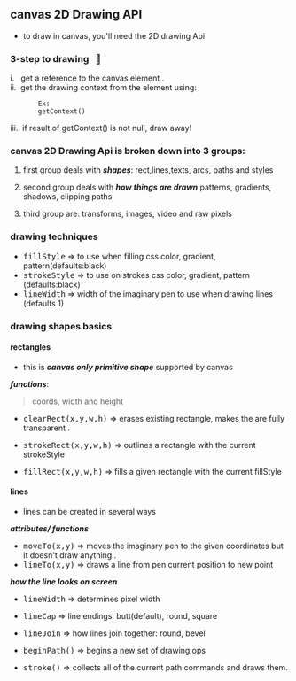 ## canvas 2D Drawing API

- to draw in canvas, you'll need the 2D drawing Api

### 3-step to drawing &nbsp; :monkey:

i.   get a reference to the canvas element .    
ii. &nbsp;get the drawing context from the element using:     
```   
       Ex:
       getContext()   
```       

iii.&nbsp; if result of getContext() is not null, draw away!       



### canvas 2D Drawing Api is broken down into 3 groups:

1. first group deals with ***shapes***: rect,lines,texts, arcs, paths and styles

2. second group deals with ***how things are drawn***
   patterns, gradients, shadows, clipping paths
   
3. third group are: transforms, images, video and raw pixels   


### drawing techniques

- <kbd>fillStyle</kbd>   => to use when filling css color, gradient, pattern(defaults:black)
- <kbd>strokeStyle</kbd> => to use on strokes css color, gradient, pattern (defaults:black)
- <kbd>lineWidth</kbd>   => width of the imaginary pen to use when drawing lines (defaults 1)


### drawing shapes basics

#### rectangles
- this is ***canvas only primitive shape*** supported by canvas

___functions___:

> coords, width and height
   
-  <kbd>clearRect(x,y,w,h)</kbd>  => erases existing rectangle, makes the are fully transparent . 
     
- <kbd>strokeRect(x,y,w,h)</kbd> => outlines a rectangle with the current strokeStyle
   
- <kbd>fillRect(x,y,w,h)</kbd>   => fills a given rectangle with the current fillStyle
   
   
#### lines
- lines can be created in several ways

___attributes/ functions___


- <kbd>moveTo(x,y)</kbd> => moves the imaginary pen to the given coordinates but it doesn't draw anything . 
                      
- <kbd>lineTo(x,y)</kbd> => draws a line from pen current position to new point
   
___how the line looks on screen___

* <kbd>lineWidth</kbd>   => determines pixel width
* <kbd>lineCap</kbd>     => line endings: butt(default), round, square 
* <kbd>lineJoin</kbd>    => how lines join together: round, bevel
   
* <kbd>beginPath()</kbd> => begins a new set of drawing ops
* <kbd>stroke()</kbd>    => collects all of the current path commands and draws them. 
   
   
   
   
   
   
   
   
   
   
   
   
   
   
   
   
   
   
   













